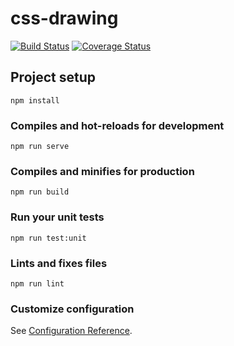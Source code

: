 # css-drawing

[![Build Status](https://travis-ci.org/gladielf/css-drawing.svg?branch=master)](https://travis-ci.org/gladielf/css-drawing)
[![Coverage Status](https://coveralls.io/repos/github/gladielf/css-drawing/badge.svg?branch=master)](https://coveralls.io/github/gladielf/css-drawing?branch=master)

## Project setup
```
npm install
```

### Compiles and hot-reloads for development
```
npm run serve
```

### Compiles and minifies for production
```
npm run build
```

### Run your unit tests
```
npm run test:unit
```

### Lints and fixes files
```
npm run lint
```

### Customize configuration
See [Configuration Reference](https://cli.vuejs.org/config/).
